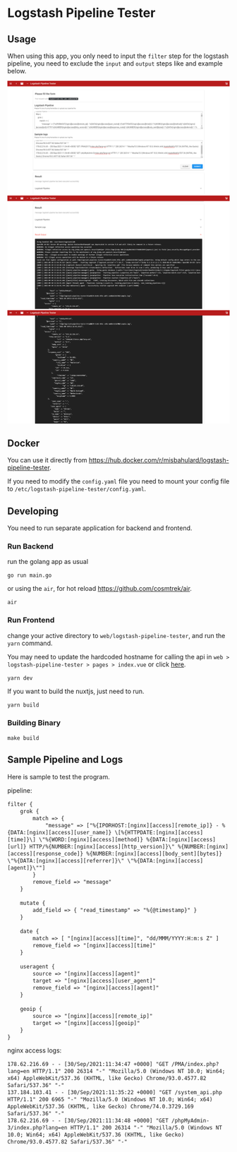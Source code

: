 # Logstash Pipeline Tester

## Usage

When using this app, you only need to input the `filter` step for the logstash pipeline, you need to exclude the `input` and `output` steps like and example below.

![logstash-pipeline-tester-1](doc/logstash-pipeline-tester-1.png)
![logstash-pipeline-tester-2](doc/logstash-pipeline-tester-2.png)
![logstash-pipeline-tester-3](doc/logstash-pipeline-tester-3.png)

## Docker

You can use it directly from https://hub.docker.com/r/misbahulard/logstash-pipeline-tester.

If you need to modify the `config.yaml` file you need to mount your config file to `/etc/logstash-pipeline-tester/config.yaml`.

## Developing

You need to run separate application for backend and frontend.

### Run Backend

run the golang app as usual

```
go run main.go
```

or using the `air`, for hot reload https://github.com/cosmtrek/air.

```
air
```

### Run Frontend

change your active directory to `web/logstash-pipeline-tester`, and run the `yarn` command.

You may need to update the hardcoded hostname for calling the api in `web > logstash-pipeline-tester > pages > index.vue` or click [here](web/logstash-pipeline-tester/pages/index.vue).

```
yarn dev
```

If you want to build the nuxtjs, just need to run.

```
yarn build
```

### Building Binary

```
make build

```

## Sample Pipeline and Logs

Here is sample to test the program.

pipeline:

```
filter {
    grok {
        match => {
            "message" => ["%{IPORHOST:[nginx][access][remote_ip]} - %{DATA:[nginx][access][user_name]} \[%{HTTPDATE:[nginx][access][time]}\] \"%{WORD:[nginx][access][method]} %{DATA:[nginx][access][url]} HTTP/%{NUMBER:[nginx][access][http_version]}\" %{NUMBER:[nginx][access][response_code]} %{NUMBER:[nginx][access][body_sent][bytes]} \"%{DATA:[nginx][access][referrer]}\" \"%{DATA:[nginx][access][agent]}\""] 
        }
        remove_field => "message"
    }

    mutate {
        add_field => { "read_timestamp" => "%{@timestamp}" }
    }

    date {
        match => [ "[nginx][access][time]", "dd/MMM/YYYY:H:m:s Z" ]
        remove_field => "[nginx][access][time]"
    }

    useragent {
        source => "[nginx][access][agent]"
        target => "[nginx][access][user_agent]"
        remove_field => "[nginx][access][agent]"
    }

    geoip {
        source => "[nginx][access][remote_ip]"
        target => "[nginx][access][geoip]"
    }
}
```

nginx access logs:

```
178.62.216.69 - - [30/Sep/2021:11:34:47 +0000] "GET /PMA/index.php?lang=en HTTP/1.1" 200 26314 "-" "Mozilla/5.0 (Windows NT 10.0; Win64; x64) AppleWebKit/537.36 (KHTML, like Gecko) Chrome/93.0.4577.82 Safari/537.36" "-"
137.184.103.41 - - [30/Sep/2021:11:35:22 +0000] "GET /system_api.php HTTP/1.1" 200 6965 "-" "Mozilla/5.0 (Windows NT 10.0; Win64; x64) AppleWebKit/537.36 (KHTML, like Gecko) Chrome/74.0.3729.169 Safari/537.36" "-"
178.62.216.69 - - [30/Sep/2021:11:34:48 +0000] "GET /phpMyAdmin-3/index.php?lang=en HTTP/1.1" 200 26314 "-" "Mozilla/5.0 (Windows NT 10.0; Win64; x64) AppleWebKit/537.36 (KHTML, like Gecko) Chrome/93.0.4577.82 Safari/537.36" "-"
```